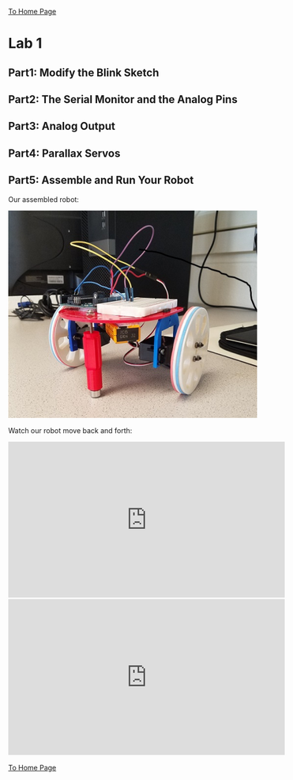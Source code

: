 [To Home Page](./index.md)

# Lab 1

## Part1: Modify the Blink Sketch

## Part2: The Serial Monitor and the Analog Pins

## Part3: Analog Output

## Part4: Parallax Servos


## Part5: Assemble and Run Your Robot
Our assembled robot:

![](./images/Lab1/assembled_bot.jpg)

Watch our robot move back and forth:

<iframe width="560" height="315" src="https://www.youtube.com/watch?v=Do-kx_vWezc&feature=youtu.be" frameborder="0" allowfullscreen></iframe>


<iframe width="560" height="315" src="https://www.youtube.com/watch?v=GibiNy4d4gc" frameborder="0" allowfullscreen></iframe>


[To Home Page](./index.md)



